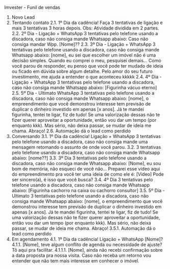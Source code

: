 Imvester - Funil de vendas
1. Novo Lead
2. Tentando contato
2.1. 1º Dia da cadência! Faça 3 tentativas de ligação e mais 3 tentativas 3 horas depois. Obs:
Atividade dividida em 2 partes.
2.2. 2º Dia - Ligação + WhatsApp 3 tentativas pelo telefone usando a discadora, caso não consiga
mande Whatsapp abaixo: Caso não consiga mandar Wpp. [Nome]??
2.3. 3º Dia - Ligação + WhatsApp 3 tentativas pelo telefone usando a discadora, caso não consiga
mande Whatsapp abaixo: [nome], eu sei que escolher um imóvel não é uma decisão simples. Quando
eu comprei o meu, pesquisei demais... Como você parou de responder, eu penso que você pode ter
mudado de ideia ou ficado em dúvida sobre algum detalhe. Pelo amor do seu futuro investimento, me
ajuda a entender o que aconteceu kkkkk
2.4. 4º Dia - Ligação + WhatsApp 3 tentativas pelo telefone usando a discadora, caso não consiga
mande Whatsapp abaixo: [Figurinha vácuo eterno]
2.5. 5º Dia - Ultimato WhatsApp 3 tentativas pelo telefone usando a discadora, caso não consiga
mande Whatsapp abaixo: [nome], o empreendimento que você demonstrou interesse tem previsão de
duplicar o dinheiro investido em apenas [x anos]. Já te mandei figurinha, tentei te ligar, fiz de tudo! Se
uma valorização dessas não te fizer querer aproveitar a oportunidade, então vou dar um tempo (por
enquanto kkk). Mas sério, não deixa passar, se mudar de ideia me chama. Abraço!
2.6. Automação dá o lead como perdido
3. Conversando
3.1. 1º Dia da cadência! Ligação + WhatsApp 3 tentativas pelo telefone usando a discadora, caso não
consiga mande uma mensagem retomando o assunto de onde você parou.
3.2. 3 tentativas pelo telefone usando a discadora, caso não consiga mande Whatsapp abaixo:
[nome??]
3.3. 3º Dia 3 tentativas pelo telefone usando a discadora, caso não consiga mande Whatsapp abaixo:
[Nome], eu sou bom de memória, não esqueci de você não... Preparei esse vídeo aqui do
empreendimento pra você ter uma ideia de como ele é: [Vídeo] Pode ser sincero(a), é isso que você
busca?
3.4. 4º Dia 3 tentativas pelo telefone usando a discadora, caso não consiga mande Whatsapp abaixo:
[Figurinha cachorro na caixa ou cachorro consultor]
3.5. 5º Dia - Ultimato 3 tentativas pelo telefone usando a discadora, caso não consiga mande
Whatsapp abaixo: [nome], o empreendimento que você demonstrou interesse tem previsão de
duplicar o dinheiro investido em apenas [x anos]. Já te mandei figurinha, tentei te ligar, fiz de tudo! Se
uma valorização dessas não te fizer querer aproveitar a oportunidade, então vou dar um tempo (por
enquanto kkk). Mas sério, não deixa passar, se mudar de ideia me chama. Abraço!
3.5.1. Automação dá o lead como perdido
4. Em agendamento
4.1. 1º Dia da cadência! Ligação + WhatsApp [Nome]?
4.1.1. [Nome], teve algum conflito de agenda ou necessidade de ajuste? Tô aqui pra facilitar.
4.1.1.1. [Nome], ainda não recebi confirmação sobre a data proposta pra nossa visita. Caso não
receba um retorno vou entender que não tem mais interesse em conhecer o imóvel.